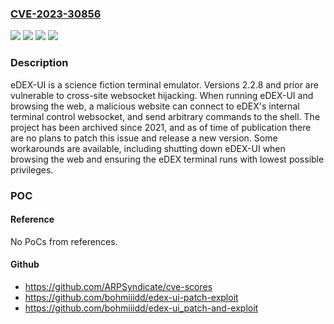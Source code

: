 ### [CVE-2023-30856](https://cve.mitre.org/cgi-bin/cvename.cgi?name=CVE-2023-30856)
![](https://img.shields.io/static/v1?label=Product&message=edex-ui&color=blue)
![](https://img.shields.io/static/v1?label=Version&message=%3C%3D%202.2.8%20&color=brightgreen)
![](https://img.shields.io/static/v1?label=Vulnerability&message=CWE-1385%3A%20Missing%20Origin%20Validation%20in%20WebSockets&color=brightgreen)
![](https://img.shields.io/static/v1?label=Vulnerability&message=CWE-346%3A%20Origin%20Validation%20Error&color=brightgreen)

### Description

eDEX-UI is a science fiction terminal emulator. Versions 2.2.8 and prior are vulnerable to cross-site websocket hijacking. When running eDEX-UI and browsing the web, a malicious website can connect to eDEX's internal terminal control websocket, and send arbitrary commands to the shell. The project has been archived since 2021, and as of time of publication there are no plans to patch this issue and release a new version. Some workarounds are available, including shutting down eDEX-UI when browsing the web and ensuring the eDEX terminal runs with lowest possible privileges.

### POC

#### Reference
No PoCs from references.

#### Github
- https://github.com/ARPSyndicate/cve-scores
- https://github.com/bohmiiidd/edex-ui-patch-exploit
- https://github.com/bohmiiidd/edex-ui_patch-and-exploit

